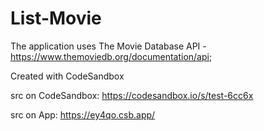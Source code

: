 # List-Movie


The application uses The Movie Database API - https://www.themoviedb.org/documentation/api;

Created with CodeSandbox

src on CodeSandbox: https://codesandbox.io/s/test-6cc6x

src on App: https://ey4qo.csb.app/
